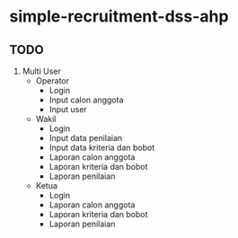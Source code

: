 # simple-recruitment-dss-ahp


## TODO
1. Multi User
    - Operator
        - Login
        - Input calon anggota
        - Input user
    - Wakil
        - Login
        - Input data penilaian
        - Input data kriteria dan bobot
        - Laporan calon anggota
        - Laporan kriteria dan bobot
        - Laporan penilaian
    - Ketua
        - Login
        - Laporan calon anggota
        - Laporan kriteria dan bobot
        - Laporan penilaian